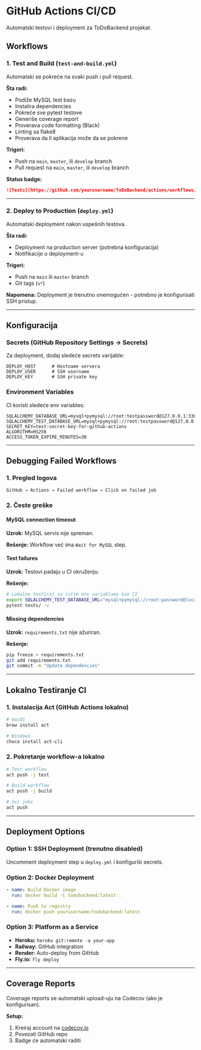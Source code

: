 # GitHub Actions CI/CD

Automatski testovi i deployment za ToDoBackend projekat.

##  Workflows

### 1. **Test and Build** (`test-and-build.yml`)

Automatski se pokreće na svaki push i pull request.

**Šta radi:**
-  Podiže MySQL test bazu
-  Instalira dependencies
-  Pokreće sve pytest testove
-  Generiše coverage report
-  Proverava code formatting (Black)
-  Linting sa flake8
-  Proverava da li aplikacija može da se pokrene

**Trigeri:**
- Push na `main`, `master`, ili `develop` branch
- Pull request na `main`, `master`, ili `develop` branch

**Status badge:**
```markdown
![Tests](https://github.com/yourusername/ToDoBackend/actions/workflows/test-and-build.yml/badge.svg)
```

---

### 2. **Deploy to Production** (`deploy.yml`)

Automatski deployment nakon uspešnih testova.

**Šta radi:**
-  Deployment na production server (potrebna konfiguracija)
- Notifikacije o deployment-u

**Trigeri:**
- Push na `main` ili `master` branch
- Git tags (`v*`)

**Napomena:** Deployment je trenutno onemogućen - potrebno je konfigurisati SSH pristup.

---

##  Konfiguracija

### Secrets (GitHub Repository Settings → Secrets)

Za deployment, dodaj sledeće secrets varijable:

```
DEPLOY_HOST      # Hostname servera
DEPLOY_USER      # SSH username
DEPLOY_KEY       # SSH private key
```

### Environment Variables

CI koristi sledeće env variables:

```env
SQLALCHEMY_DATABASE_URL=mysql+pymysql://root:testpassword@127.0.0.1:3306/test_default_db
SQLALCHEMY_TEST_DATABASE_URL=mysql+pymysql://root:testpassword@127.0.0.1:3306/test_default_db
SECRET_KEY=test-secret-key-for-github-actions
ALGORITHM=HS256
ACCESS_TOKEN_EXPIRE_MINUTES=30
```

---

##  Debugging Failed Workflows

### 1. Pregled logova

```
GitHub → Actions → Failed workflow → Click on failed job
```

### 2. Česte greške

####  MySQL connection timeout
**Uzrok:** MySQL servis nije spreman.

**Rešenje:** Workflow već ima `Wait for MySQL` step.

####  Test failures
**Uzrok:** Testovi padaju u CI okruženju.

**Rešenje:**
```bash
# Lokalno testiraj sa istim env variablama kao CI
export SQLALCHEMY_TEST_DATABASE_URL="mysql+pymysql://root:password@localhost:3306/test_default_db"
pytest tests/ -v
```

####  Missing dependencies
**Uzrok:** `requirements.txt` nije ažuriran.

**Rešenje:**
```bash
pip freeze > requirements.txt
git add requirements.txt
git commit -m "Update dependencies"
```

---

##  Lokalno Testiranje CI

### 1. Instalacija Act (GitHub Actions lokalno)

```bash
# macOS
brew install act

# Windows
choco install act-cli
```

### 2. Pokretanje workflow-a lokalno

```bash
# Test workflow
act push -j test

# Build workflow
act push -j build

# Svi jobs
act push
```

---

## Deployment Options

### Option 1: SSH Deployment (trenutno disabled)

Uncomment deployment step u `deploy.yml` i konfiguriši secrets.

### Option 2: Docker Deployment

```yaml
- name: Build Docker image
  run: docker build -t todobackend:latest .

- name: Push to registry
  run: docker push yourusername/todobackend:latest
```

### Option 3: Platform as a Service

- **Heroku:** `heroku git:remote -a your-app`
- **Railway:** GitHub integration
- **Render:** Auto-deploy from GitHub
- **Fly.io:** `fly deploy`

---

##  Coverage Reports

Coverage reports se automatski upload-uju na Codecov (ako je konfigurisan).

**Setup:**
1. Kreiraj account na [codecov.io](https://codecov.io)
2. Povezati GitHub repo
3. Badge će automatski raditi


